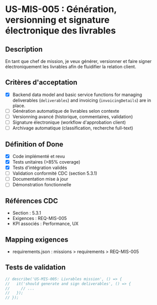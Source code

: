 # US-MIS-005 : Génération, versionning et signature électronique des livrables

## Description
En tant que chef de mission, je veux générer, versionner et faire signer électroniquement les livrables afin de fluidifier la relation client.

## Critères d'acceptation
- [x] Backend data model and basic service functions for managing deliverables (`deliverables`) and invoicing (`invoicingDetails`) are in place.
- [ ] Génération automatique de livrables selon contexte
- [ ] Versionning avancé (historique, commentaires, validation)
- [ ] Signature électronique (workflow d'approbation client)
- [ ] Archivage automatique (classification, recherche full-text)

## Définition of Done
- [x] Code implémenté et revu
- [x] Tests unitaires (>85% coverage)
- [x] Tests d'intégration validés
- [ ] Validation conformité CDC (section 5.3.1)
- [ ] Documentation mise à jour
- [ ] Démonstration fonctionnelle

## Références CDC
- Section : 5.3.1
- Exigences : REQ-MIS-005
- KPI associés : Performance, UX

## Mapping exigences
- requirements.json : missions > requirements > REQ-MIS-005

## Tests de validation
```javascript
// describe('US-MIS-005: Livrables mission', () => {
//   it('should generate and sign deliverables', () => {
//     // ...
//   });
// });
``` 